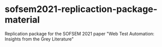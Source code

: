 # sofsem2021-replicaction-package-material
Replication package for the SOFSEM 2021 paper "Web Test Automation: Insights from the Grey Literature"

